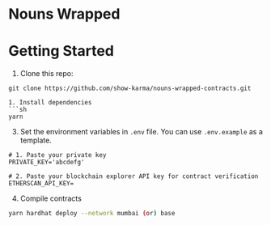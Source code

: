 # Nouns Wrapped
<!-- GETTING STARTED -->

# Getting Started    
1. Clone this repo:
```
git clone https://github.com/show-karma/nouns-wrapped-contracts.git
``` 

```
1. Install dependencies
```sh
yarn
``` 

3. Set the environment variables in `.env` file. You can use `.env.example` as a template.

```
# 1. Paste your private key
PRIVATE_KEY='abcdefg'

# 2. Paste your blockchain explorer API key for contract verification
ETHERSCAN_API_KEY=
``` 
4. Compile contracts
```sh
yarn hardhat deploy --network mumbai (or) base
```